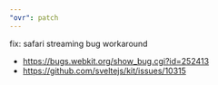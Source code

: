 ```yaml
---
"ovr": patch
---
```


fix: safari streaming bug workaround

- https://bugs.webkit.org/show_bug.cgi?id=252413
- https://github.com/sveltejs/kit/issues/10315
